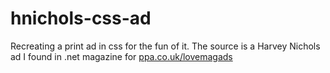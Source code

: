 hnichols-css-ad
===============

Recreating a print ad in css for the fun of it. The source is a Harvey Nichols ad I found in .net magazine for [ppa.co.uk/lovemagads](http://www.ppa.co.uk/lovemagads)
